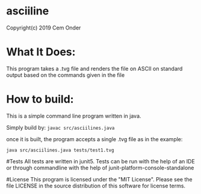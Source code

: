 # asciiline
Copyright(c) 2019 Cem Onder
# What It Does:
This program takes a .tvg file and renders the file on ASCII on standard output based on the commands given in the file
# How to build:
This is a simple command line program written in java.

Simply build by:
`javac src/asciilines.java`

once it is built, the program accepts a single .tvg file as in the example:

`java src/asciilines.java tests/test1.tvg`

#Tests
All tests are written in junit5. Tests can be run with the help of an IDE or through commandline  with the help of junit-platform-console-standalone

#License
This program is licensed under the "MIT License". Please see the file LICENSE in the source distribution of this software for license terms.